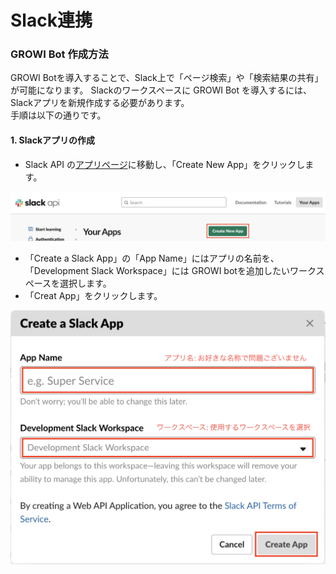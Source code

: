 # Slack連携

### GROWI Bot 作成方法
GROWI Botを導入することで、Slack上で「ページ検索」や「検索結果の共有」が可能になります。
Slackのワークスペースに GROWI Bot を導入するには、Slackアプリを新規作成する必要があります。  
手順は以下の通りです。

#### 1. Slackアプリの作成
-  Slack API の[アプリページ](https://api.slack.com/apps)に移動し、「Create New App」をクリックします。

![slack-custom-bot1](./images/slack-custom-bot1.png)

- 「Create a Slack App」の「App Name」にはアプリの名前を、「Development Slack Workspace」には GROWI botを追加したいワークスペースを選択します。
- 「Creat App」をクリックします。

![slack-custom-bot2](./images/slack-custom-bot2.png)
